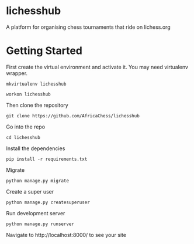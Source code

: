 # lichesshub
A platform for organising chess tournaments that ride on lichess.org

Getting Started
===============

First create the virtual environment and activate it. You may need virtualenv wrapper.

`mkvirtualenv lichesshub`

`workon lichesshub`

Then clone the repository

`git clone https://github.com/AfricaChess/lichesshub`

Go into the repo

`cd lichesshub`

Install the dependencies

`pip install -r requirements.txt`

Migrate

`python manage.py migrate`

Create a super user

`python manage.py createsuperuser`

Run development server

`python manage.py runserver`

Navigate to http://localhost:8000/ to see your site
